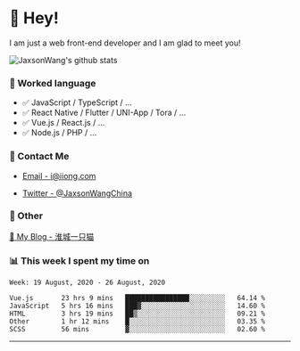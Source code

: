 # 👋 Hey!

I am just a web front-end developer and I am glad to meet you!

![JaxsonWang's github stats](https://github-readme-stats.vercel.app/api?username=JaxsonWang&&show_icons=true&&title_color=1abc9c&&icon_color=1abc9c)


### 📝 Worked language

- ✅ JavaScript / TypeScript / ...
- ✅ React Native / Flutter / UNI-App / Tora / ...
- ✅ Vue.js / React.js / ...
- ✅ Node.js / PHP / ...

### 📮 Contact Me

- [Email - i@iiong.com](mailto:i@iiong.com)

- [Twitter - @JaxsonWangChina](https://twitter.com/JaxsonWangChina)

### 🤪 Other

[📌 My Blog - 淮城一只猫](https://iiong.com)

### 📊 This week I spent my time on

<!--START_SECTION:waka-->
```text
Week: 19 August, 2020 - 26 August, 2020

Vue.js       23 hrs 9 mins   ████████████████░░░░░░░░░   64.14 % 
JavaScript   5 hrs 16 mins   ███▓░░░░░░░░░░░░░░░░░░░░░   14.60 % 
HTML         3 hrs 19 mins   ██▒░░░░░░░░░░░░░░░░░░░░░░   09.21 % 
Other        1 hr 12 mins    █░░░░░░░░░░░░░░░░░░░░░░░░   03.35 % 
SCSS         56 mins         ▓░░░░░░░░░░░░░░░░░░░░░░░░   02.60 % 
```
<!--END_SECTION:waka-->

---
